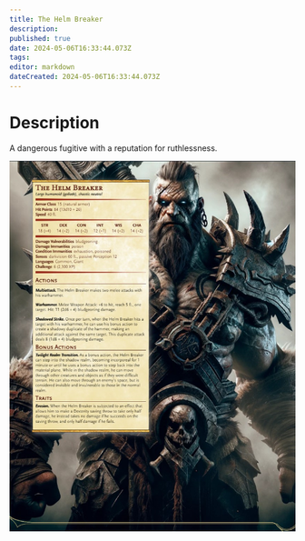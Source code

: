 ```yaml
---
title: The Helm Breaker
description: 
published: true
date: 2024-05-06T16:33:44.073Z
tags: 
editor: markdown
dateCreated: 2024-05-06T16:33:44.073Z
---
```


# Description

A dangerous fugitive with a reputation for ruthlessness.

![thehelmbreaker.jpg](/monsters/thehelmbreaker.jpg)